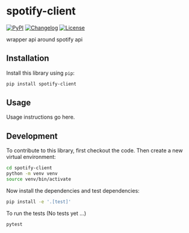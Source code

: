 # spotify-client

[![PyPI](https://img.shields.io/pypi/v/spotify-client.svg)](https://pypi.org/project/spotify-client/)
[![Changelog](https://img.shields.io/github/v/release/Ismailtlem/spotify-client?include_prereleases&label=changelog)](https://github.com/Ismailtlem/spotify-client/releases)
[![License](https://img.shields.io/badge/license-Apache%202.0-blue.svg)](https://github.com/Ismailtlem/spotify-client/blob/main/LICENSE)

wrapper api around spotify api

## Installation

Install this library using `pip`:

```bash
pip install spotify-client
```

## Usage

Usage instructions go here.

## Development

To contribute to this library, first checkout the code. Then create a new virtual environment:

```bash
cd spotify-client
python -m venv venv
source venv/bin/activate
```

Now install the dependencies and test dependencies:

```bash
pip install -e '.[test]'
```

To run the tests (No tests yet ...)

```bash
pytest
```
